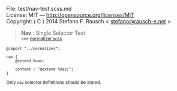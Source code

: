 File:      test/nav-test.scss.md  
License:   MIT — http://opensource.org/licenses/MIT  
Copyright: ( C ) 2014 Stefano F. Rausch < stefano@rausch-e.net >

> **Nav** : Single Selector Test  
> <small> see [normalizer.scss](../_normalizer.scss.md) </smalll>

    @import "../normalizer";

    nav {
        @extend %nav;

        content : "@extend %nav;";
    }

Only `nav` selector definitions should be stated.
